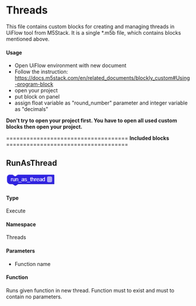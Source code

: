 # Threads

This file contains custom blocks for creating and managing threads in UiFlow tool from M5Stack. It is a single *.m5b file, which contains blocks mentioned above.

#### Usage

- Open UiFlow environment with new document
- Follow the instruction: https://docs.m5stack.com/en/related_documents/blockly_custom#Using-program-block
- open your project
- put block on panel
- assign float variable as "round_number" parameter and integer variable as "decimals"



**Don't try to open your project first. You have to open all used custom blocks then open your project.**



==================================== **Included blocks** ====================================

## RunAsThread

![Main block image](images/RunAsThread_main.png)

#### Type

Execute

#### Namespace

 Threads

#### Parameters

- Function name

#### Function

Runs given function in new thread. Function must to exist and must to contain no parameters.

